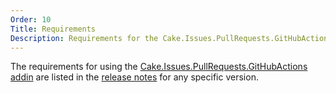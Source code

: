 ```yaml
---
Order: 10
Title: Requirements
Description: Requirements for the Cake.Issues.PullRequests.GitHubActions addin.
---
```

The requirements for using the [Cake.Issues.PullRequests.GitHubActions addin] are listed in the [release notes] for any specific version.

[Cake.Issues.PullRequests.GitHubActions addin]: https://www.nuget.org/packages/Cake.Issues.PullRequests.GitHubActions
[release notes]: release-notes
